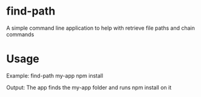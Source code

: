 # find-path
A simple command line application to help with retrieve file paths and chain commands

# Usage
Example: find-path my-app npm install

Output: The app finds the my-app folder and runs npm install on it

